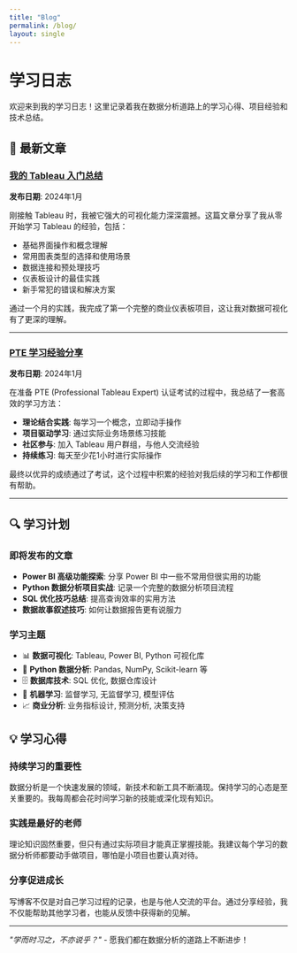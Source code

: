 ```yaml
---
title: "Blog"
permalink: /blog/
layout: single
---
```


# 学习日志

欢迎来到我的学习日志！这里记录着我在数据分析道路上的学习心得、项目经验和技术总结。

## 📝 最新文章

### [我的 Tableau 入门总结](/blog/tableau-basics)

**发布日期**: 2024年1月

刚接触 Tableau 时，我被它强大的可视化能力深深震撼。这篇文章分享了我从零开始学习 Tableau 的经验，包括：

- 基础界面操作和概念理解
- 常用图表类型的选择和使用场景
- 数据连接和预处理技巧
- 仪表板设计的最佳实践
- 新手常犯的错误和解决方案

通过一个月的实践，我完成了第一个完整的商业仪表板项目，这让我对数据可视化有了更深的理解。

---

### [PTE 学习经验分享](/blog/pte-learning-experience)

**发布日期**: 2024年1月

在准备 PTE (Professional Tableau Expert) 认证考试的过程中，我总结了一套高效的学习方法：

- **理论结合实践**: 每学习一个概念，立即动手操作
- **项目驱动学习**: 通过实际业务场景练习技能
- **社区参与**: 加入 Tableau 用户群组，与他人交流经验
- **持续练习**: 每天至少花1小时进行实际操作

最终以优异的成绩通过了考试，这个过程中积累的经验对我后续的学习和工作都很有帮助。

---

## 🔍 学习计划

### 即将发布的文章
- **Power BI 高级功能探索**: 分享 Power BI 中一些不常用但很实用的功能
- **Python 数据分析项目实战**: 记录一个完整的数据分析项目流程
- **SQL 优化技巧总结**: 提高查询效率的实用方法
- **数据故事叙述技巧**: 如何让数据报告更有说服力

### 学习主题
- 📊 **数据可视化**: Tableau, Power BI, Python 可视化库
- 🐍 **Python 数据分析**: Pandas, NumPy, Scikit-learn 等
- 🗄️ **数据库技术**: SQL 优化, 数据仓库设计
- 🤖 **机器学习**: 监督学习, 无监督学习, 模型评估
- 📈 **商业分析**: 业务指标设计, 预测分析, 决策支持

## 💡 学习心得

### 持续学习的重要性
数据分析是一个快速发展的领域，新技术和新工具不断涌现。保持学习的心态是至关重要的。我每周都会花时间学习新的技能或深化现有知识。

### 实践是最好的老师
理论知识固然重要，但只有通过实际项目才能真正掌握技能。我建议每个学习的数据分析师都要动手做项目，哪怕是小项目也要认真对待。

### 分享促进成长
写博客不仅是对自己学习过程的记录，也是与他人交流的平台。通过分享经验，我不仅能帮助其他学习者，也能从反馈中获得新的见解。

---

*"学而时习之，不亦说乎？"* - 愿我们都在数据分析的道路上不断进步！
